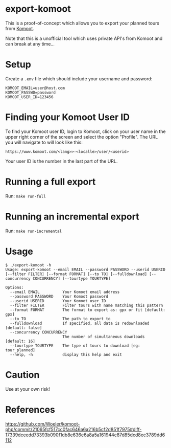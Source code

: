 # export-komoot

This is a proof-of-concept which allows you to export your planned tours from [Komoot](https://www.komoot.com).

Note that this is a unofficial tool which uses private API's from Komoot and can break at any time…

# Setup

Create a `.env` file which should include your username and password:

```env
KOMOOT_EMAIL=user@host.com
KOMOOT_PASSWD=password
KOMOOT_USER_ID=123456
```

# Finding your Komoot User ID

To find your Komoot user ID, login to Komoot, click on your user name in the upper right corner of the screen and
select the option "Profile". The URL you will navigate to will look like this:

```
https://www.komoot.com/<lang>>-<localle>/user/<userid>
```

Your user ID is the number in the last part of the URL.

# Running a full export

Run: `make run-full`

# Running an incremental export

Run: `make run-incremental`

# Usage

```
$ ./export-komoot -h
Usage: export-komoot --email EMAIL --password PASSWORD --userid USERID [--filter FILTER] [--format FORMAT] [--to TO] [--fulldownload] [--concurrency CONCURRENCY] [--tourtype TOURTYPE]

Options:
  --email EMAIL          Your Komoot email address
  --password PASSWORD    Your Komoot password
  --userid USERID        Your Komoot user ID
  --filter FILTER        Filter tours with name matching this pattern
  --format FORMAT        The format to export as: gpx or fit [default: gpx]
  --to TO                The path to export to
  --fulldownload         If specified, all data is redownloaded [default: false]
  --concurrency CONCURRENCY
                         The number of simultaneous downloads [default: 16]
  --tourtype TOURTYPE    The type of tours to download [eg: tour_planned]
  --help, -h             display this help and exit
```

# Caution

Use at your own risk!

# References

https://github.com/Woeler/komoot-php/commit/21065fcf517cc0fac646a6a216b5cf2d851f7975#diff-17339dceedd73393b090f1db8e636e6a8a5a161944c87d85dcd8ec3789dd6112
